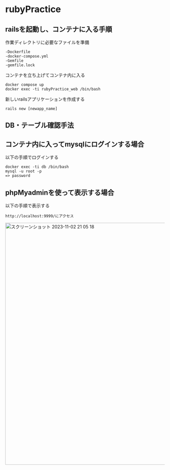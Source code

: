 # rubyPractice

## railsを起動し、コンテナに入る手順

作業ディレクトリに必要なファイルを準備

```
-Dockerfile
-docker-compose.yml
-Gemfile
-gemfile.lock
```

コンテナを立ち上げてコンテナ内に入る

```
docker compose up
docker exec -ti rubyPractice_web /bin/bash
```

新しいrailsアプリケーションを作成する

```
rails new [newapp_name]
```

## DB・テーブル確認手法

## コンテナ内に入ってmysqlにログインする場合

以下の手順でログインする

```
docker exec -ti db /bin/bash
mysql -u root -p 
=> password
```

## phpMyadminを使って表示する場合

以下の手順で表示する

```
http://localhost:9999/にアクセス
```

<img width="766" alt="スクリーンショット 2023-11-02 21 05 18" src="https://github.com/maho-na510/rubyPractice/assets/34295276/500ac6a1-952f-4881-8d36-6beb2296d14c">
